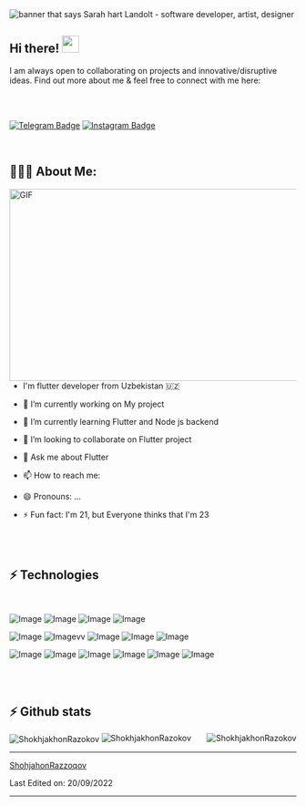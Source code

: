 
<img src="https://github.com/ShokhjakhonRazokov/ShokhjakhonRazokov/blob/main/Black%20Minimal%20Motivation%20Quote%20LinkedIn%20Banner.png" alt="banner that says Sarah hart Landolt - software developer, artist, designer">

## Hi there! <img src="https://raw.githubusercontent.com/aemmadi/aemmadi/master/wave.gif" width="30px">

I am always open to collaborating on projects and innovative/disruptive ideas. Find out more about me & feel free to connect with me here:

<br/>

<br/>

[![Telegram Badge](https://img.shields.io/badge/Shohjahon-2CA5E0?style=flat-square&logo=telegram&logoColor=white&link=https://t.me/abdulloh2939)](https://t.me/abdulloh2939) 
[![Instagram Badge](https://img.shields.io/badge/-@razokov___-D7008A?style=flat-square&labelColor=D7008A&logo=Instagram&logoColor=white&link=https://www.instagram.com/razokov___/)](https://www.instagram.com/razokov___/)

<br/>

<h2 align="left">👨🏻‍💻 About Me:</h2>

<img align="right" alt="GIF" src="https://raw.githubusercontent.com/abhisheknaiidu/abhisheknaiidu/master/code.gif" width="550" height="337" />

<br/>

- I'm flutter developer from Uzbekistan 🇺🇿</h3>

- 🔭 I’m currently working on My project
- 🌱 I’m currently learning Flutter and Node js backend
- 👯 I’m looking to collaborate on Flutter project
- 💬 Ask me about Flutter
- 📫 How to reach me: 
- 😄 Pronouns: …
- ⚡ Fun fact: I'm 21, but Everyone thinks that I'm 23


<br/>
<br/>

## ⚡ Technologies

<br/>

![Image](https://img.shields.io/badge/Flutter-0078D4.svg?&style=for-the-badge&logo=flutter&logoColor=white)
![Image](https://img.shields.io/badge/Dart-0175C2?style=for-the-badge&logo=dart&logoColor=white)
![Image](https://img.shields.io/badge/Python-FFD43B?style=for-the-badge&logo=python&logoColor=blue)
![Image](https://img.shields.io/badge/C-00599C?style=for-the-badge&logo=c&logoColor=white)

![Image](https://img.shields.io/badge/Postman-FF6C37?style=for-the-badge&logo=Postman&logoColor=white)
![Image](https://img.shields.io/badge/MySQL-00000F?style=for-the-badge&logo=mysql&logoColor=white)vv
![Image](https://img.shields.io/badge/GitHub-100000?style=for-the-badge&logo=github&logoColor=white)
![Image](https://img.shields.io/badge/Figma-F24E1E?style=for-the-badge&logo=figma&logoColor=white)
![Image](https://img.shields.io/badge/anaconda-42B029.svg?&style=for-the-badge&logo=anaconda&logoColor=white)

![Image](https://img.shields.io/badge/PyCharm-000000.svg?&style=for-the-badge&logo=PyCharm&logoColor=white)
![Image](https://img.shields.io/badge/Windows-0078D6?style=for-the-badge&logo=windows&logoColor=white)
![Image](https://img.shields.io/badge/Android_Studio-3DDC84?style=for-the-badge&logo=android-studio&logoColor=white)
![Image](https://img.shields.io/badge/VSCode-0078D4?style=for-the-badge&logo=visual%20studio%20code&logoColor=white)
![Image](https://img.shields.io/badge/Linux-FCC624?style=for-the-badge&logo=linux&logoColor=black)
![Image](https://img.shields.io/badge/Ubuntu-E95420?style=for-the-badge&logo=ubuntu&logoColor=white)





  <br>
  <br>


## ⚡ Github stats


<img align="center" src="https://github-readme-stats.vercel.app/api/top-langs?username=ShokhjakhonRazokov&show_icons=true&theme=radical" alt="ShokhjakhonRazokov" />
  
 

<img align="right" src="https://github-readme-stats.vercel.app/api?username=ShokhjakhonRazokov&show_icons=true&theme=radical" alt="ShokhjakhonRazokov" />

 <img src="https://github-readme-streak-stats.herokuapp.com/?user=ShokhjakhonRazokov&theme=dark" alt="ShokhjakhonRazokov" />

  



------

[ShohjahonRazzoqov](https://github.com/ShokhjakhonRazokov)

Last Edited on: 20/09/2022


------
